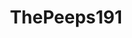 ---
title: ThePeeps191
github: https://github.com/ThePeeps191
mode: dark
transition: 1s
score: 71.3
archetype:
- Little Bit of Everything
---